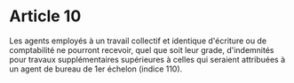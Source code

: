 # Article 10

Les agents employés à un travail collectif et identique d'écriture ou de comptabilité ne pourront recevoir, quel que soit leur grade, d'indemnités pour travaux supplémentaires supérieures à celles qui seraient attribuées à un agent de bureau de 1er échelon (indice 110).

